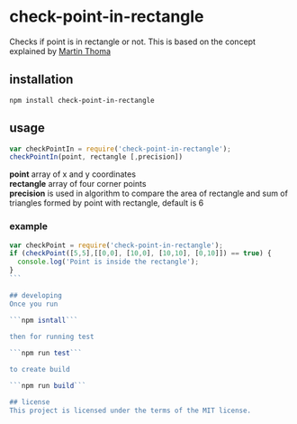 # check-point-in-rectangle
Checks if point is in rectangle or not.
This is based on the concept explained by [Martin Thoma](http://martin-thoma.com/how-to-check-if-a-point-is-inside-a-rectangle/)
## installation

```
npm install check-point-in-rectangle
```

## usage
```javascript
var checkPointIn = require('check-point-in-rectangle');
checkPointIn(point, rectangle [,precision]) 
```
**point** array of x and y coordinates  
**rectangle** array of four corner points  
**precision** is used in algorithm to compare the area of rectangle and sum of triangles formed by point with rectangle, default is 6      
### example
````javascript
var checkPoint = require('check-point-in-rectangle');
if (checkPoint([5,5],[[0,0], [10,0], [10,10], [0,10]]) == true) {
  console.log('Point is inside the rectangle');
}
```
  
## developing
Once you run
 
```npm isntall```

then for running test 

```npm run test```

to create build

```npm run build```

## license
This project is licensed under the terms of the MIT license.
